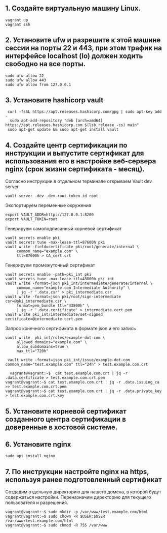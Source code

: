 ## 1. Создайте виртуальную машину Linux.
```
vagrant up  
vagrant ssh
```

## 2. Установите ufw и разрешите к этой машине сессии на порты 22 и 443, при этом трафик на интерфейсе localhost (lo) должен ходить свободно на все порты.
```
sudo ufw allow 22  
sudo ufw allow 443  
sudo ufw allow from 127.0.0.1
```

## 3. Установите hashicorp vault
```
 curl -fsSL https://apt.releases.hashicorp.com/gpg | sudo apt-key add -  
  sudo apt-add-repository "deb [arch=amd64] https://apt.releases.hashicorp.com $(lsb_release -cs) main"  
 sudo apt-get update && sudo apt-get install vault
 ```

## 4. Cоздайте центр сертификации по инструкции и выпустите сертификат для использования его в настройке веб-сервера nginx (срок жизни сертификата - месяц).

Согласно инструкции в отдельном терминале открываем Vault dev server  
```
vault server -dev -dev-root-token-id root  
```
 Экспортируем переменные окружения  
```
export VAULT_ADDR=http://127.0.0.1:8200  
export VAULT_TOKEN=root  
```
 Генерируем самоподписанный корневой сертификат
```
vault secrets enable pki  
vault secrets tune -max-lease-ttl=87600h pki  
vault write -field=certificate pki/root/generate/internal \
     common_name="example.com" \
     ttl=87600h > CA_cert.crt
```
 Генерируем промежуточный сертификат
```
vault secrets enable -path=pki_int pki  
vault secrets tune -max-lease-ttl=43800h pki_int  
vault write -format=json pki_int/intermediate/generate/internal \
     common_name="example.com Intermediate Authority" \
     | jq -r '.data.csr' > pki_intermediate.csr
vault write -format=json pki/root/sign-intermediate csr=@pki_intermediate.csr \
     format=pem_bundle ttl="43800h" \
     | jq -r '.data.certificate' > intermediate.cert.pem
vault write pki_int/intermediate/set-signed certificate=@intermediate.cert.pem
```
 Запрос конечного сертификата в формате json и его запись
```
vault write  pki_int/roles/example-dot-com \
     allowed_domains="example.com" \
     allow_subdomains=true \
     max_ttl="720h"

 vault write -format=json pki_int/issue/example-dot-com common_name="test.example.com" ttl="24h" > test.example.com.crt

  vagrant@vagrant:~$  cat test.example.com.crt | jq -r .data.certificate > test.example.com.crt.pem
vagrant@vagrant:~$ cat test.example.com.crt | jq -r .data.issuing_ca >> test.example.com.crt.pem
vagrant@vagrant:~$ cat test.example.com.crt | jq -r .data.private_key > test.example.com.crt.key
```
## 5. Установите корневой сертификат созданного центра сертификации в доверенные в хостовой системе.


## 6. Установите nginx
```
sudo apt install nginx
```

## 7. По инструкции настройте nginx на https, используя ранее подготовленный сертификат

Создадим отдельную директорию для нашего домена, в которой будут содержаться настройки. Переназначим директорию для текущего пользователя и разрешения. 
```
vagrant@vagrant:~$ sudo mkdir -p /var/www/test.example.com/html  
vagrant@vagrant:~$ sudo chown -R $USER:$USER /var/www/test.example.com/html  
vagrant@vagrant:~$ sudo chmod -R 755 /var/www  
```


